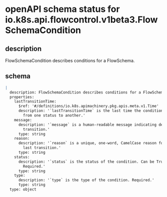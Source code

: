 # openAPI schema status for io.k8s.api.flowcontrol.v1beta3.FlowSchemaCondition

## description

FlowSchemaCondition describes conditions for a FlowSchema.

## schema

```yaml
|
  description: FlowSchemaCondition describes conditions for a FlowSchema.
  properties:
    lastTransitionTime:
      $ref: '#/definitions/io.k8s.apimachinery.pkg.apis.meta.v1.Time'
      description: '`lastTransitionTime` is the last time the condition transitioned
        from one status to another.'
    message:
      description: '`message` is a human-readable message indicating details about last
        transition.'
      type: string
    reason:
      description: '`reason` is a unique, one-word, CamelCase reason for the condition''s
        last transition.'
      type: string
    status:
      description: '`status` is the status of the condition. Can be True, False, Unknown.
        Required.'
      type: string
    type:
      description: '`type` is the type of the condition. Required.'
      type: string
  type: object

```
